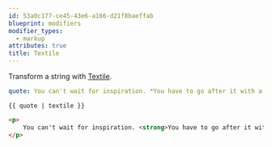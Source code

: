 ```yaml
---
id: 53a0c177-ce45-43e6-a166-d21f8baeffab
blueprint: modifiers
modifier_types:
  - markup
attributes: true
title: Textile
---
```

Transform a string with [Textile][textile].

```yaml
quote: You can't wait for inspiration. *You have to go after it with a club.*

```

```
{{ quote | textile }}
```

```html
<p>
    You can't wait for inspiration. <strong>You have to go after it with a club.</strong>
</p>
```

[textile]: http://demo.textilewiki.com/theme-default/
